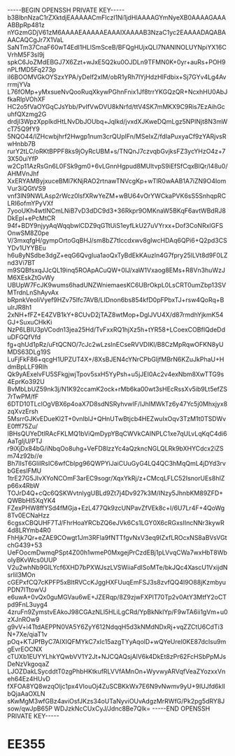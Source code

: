 -----BEGIN OPENSSH PRIVATE KEY-----
b3BlbnNzaC1rZXktdjEAAAAACmFlczI1Ni1jdHIAAAAGYmNyeXB0AAAAGAAAABBpRp481z
nYGzmGDjV61zM6AAAAEAAAAAEAAAIXAAAAB3NzaC1yc2EAAAADAQABAAACAQCgJr7X1VaL
SaNTm37CnaF60wT4EdI1HLlSmSceB/BFQgHUjxQLl7NANlNOLUYNpiYX16CVrhM5F3sI9j
spkC6JoZMdEBGJ7X6Zzt+wJxE5Q2ku0OJDLn9TFMN0K+0yr+auRs+POH9nPLfMD5Fq273p
iI6BOOMVGkOYSzxYPA/yDelf2xIM/obR1yRh7lYjHdzHlFdbix+Sj7GYv4Lg4AvrrmjYVa
L76fOMp+yMxsueNvQooRuqXkywPGhnFnix1Jf8trrYKGQzQR+NcxhHU0AbJfkaRlpVOhXF
HC2o5fVaOYGqCJsYbb/PvIfVwDVU8kNrfd/ttV4SK7mMKX9C9Ris7EzAihGcuhfQXzmg2G
drdjI3WpzXppIkdHtLNvDbJOUbq+JqIkd/jvxdXJKweDQmLgz5NPINjt8N3mWcT75Q9fY9
5NQO44/lZHcwbjhrf2Hwgp1num3crQUplFn/MSeIxZ/fdIaPuxyaCf9zYARjvsRwHnbb7B
rurY2tLC/oRKtBPPF8ks9jOyRcUBM+s/TNQnJ7czvqbGvjksFZ3ycYHzO4z+73X50uiYfP
w2Cp11AzRsGn6L0FSk9gm0+6vLGnnHgpud8MUltvpS9iEfSfCqxBlQr/l48u0/AHMVnJhf
XxERYAMByjxuceBMI7KNjRAO2rtnawTNVcgKp+wTlR0wAAB1A7iZN9O4IomVur3iQGtVS9
vnf3lN9NWLAsp2rWcz0lsfXRwYeZM+wBU64vOrYWCkaPVK6sS5SnhqpRCLRI6ofmYPyVXf
7yooUKh4wtINCmLNiB7vD3dDC9d3+36Rkpr9OMKnaW5BKqF6avtWBdRJ8DkEpI+ePcMtCR
94f+BDY9njyyAqWqqbwlCDZ9qGTtUiS1eyfLkU27uVYrxx+Dof3CoNRxlGFSOnwSM8Z0pe
V/3mxqfgH/gympOrtoGqBHJ/sm8bZ7tIccdxwv8gIwcHDAq6QPi6+Q2pd3CSYDv1UYYBEu
h6u8yNSdbe3dgZ+eqG6QvgIua1aoQxTyBdEkKAuzln4G7fpry25lLVt8d9F0LZnd3Vi7BT
m9SQBfsxqJJcQL19inq5ROApACuQW+0lJ/xaW1Vxaog8EMs+R8Vn3huWzJM6XEskZtGvWy
UBUpW7FcJK9wums6hadUNZWniemaesKC6UBrOkpL0LsCRT0umZbp13SVMTrdnLnShAyvAx
bRpnkVeoIiVyef9HZv75Ifc7AVB/LIDnon6bs854kfD0pFPbxTJ+rsw4QoRq+BulrJR8h1
2xNH+fFZ+E4ZVB1kY+8CUvD2jTAZ8wtMop+DglJVU4X/d87rmdhYjkmK54GJ+SuxuCHkKi
NzP6LBIU3pVCodn13jea25Hd/TvFxxRQ1hjXz5h+tYR58+LCoexCOBfIQdeDduDFGQfVfd
fg+qhUd1pRz/uFtQCNO/7cJc2wLzsInECseRVVDIKl/B8CzMpRqwOFKN8yUMDS63DLg19S
LuFjFkF86+qcgH1UPZUT4X+/8XsBJEN4cYNrCPbGljfMBrN6KZuJkPhaU+HdmBpLLF9RIh
Qk9yAExelvFU5SFkgjwjTpov5sxH5YyPsh+u5jJEI0Ac2v4exNbm8XwTTG9s4EprKo392U
BvMbLbUZ59nk3j/N1K92ccamK2ock+rMb6ka00wt3sHEcRssXv5ib9Lt5efZS7rTwPM/fF
6DTD10TLclOgVBX6p4oaX7D8sdNSRyhvwIF/IJhIMWkTz6y47Yc5j0Mhxjyx8zqXvzErsh
5MsrrGJKvEDueKl2T+0vnlblJ+QHnUTwBtjcb4HEZwuIxOqv3TzM1t0TSDWvE0fff75Zu/
IBHsQUYeDtlRAcFKLMQ1bViQmDypYBqCWVkCAINPLC1xe7qULvLqKqC4di6AaTgIjU/PTJ
r9iXjDx84bG/iNbqOo8uhg+VeFD8lzzYc4aQzkncNGLQLRk9bXHYCdcx2iZSm74z92b//e
Bh7lIsT6GliIRsIC6wfCblpg96QWPYiJaiCUuGyG4LQ4QC3hMqQmL4jDYd3rvbGEeslFMU
1trE27G5JIvXYoNCOmF3arEC9sogr/XqxYkRj/z+CMcqLFLC52IsnorUEs8hIZp66x4RbW
TOJrD4Q+cQc6QSKWvtnlygUBLd9Zt7j4Dv927k3M/INzy5JhnbKM89ZFD+QWBbHI5XqYK4
FZexPHW8ffYSd4fMGja+EzL477Qk9zcUNPavZfVEk8c+I/6U7Lr4F+4QoWg8Tv0ECNaHzz
6cgsxCBQUHF7TJ/FhrHoaYRCbZQ6eJVk6Cs1LGY0X6cRGxsIIncNNr3kywR4d8LRYmb4R0
FhHjk7Qr+eZAE9COwgt1Jm3RFla9fNTTfgvNxV3eq9IZxfLROcxNS8aBVsVGtchG439+53
UeFOocmDwmqPSpt4Z00h1wmeP0MxgejPrCzdEBj1pLVvqCWa7wxHbT8WboIyBKvWcs0UUP
V2u2whNb9GlLYcf6XHD7bPXWJszLVSWiiaFdISoMTe/bkJQc4XascU1VxijdNsrIiI3MOn
cGEPxfCQ7cKPFP5xBltRVCcKJggHXFUuqEmFSJ3s8zvfQQ4I9O88jKzmbyuPDN7ITtowVJ
e6uwA+0vQx0guMGVau6wE+JZERqp/8Z9zjwFXPlT70Tp2v0AtY3MtfY2oCTpd9FnL3uyg4
4zruFn9ZymstvEAkoJ98CGAzNLl5HLiLgCRd/YpBkNklYp/F9wTA6ii1gVm+u0zXJnROw9
g9vV+i4TtdAEPPN0VA5Y6ZyY612NdqqH5d3kNMdNDxRj+vqZZCtU6CdTi3N+7Xe/qiaT1v
pOq+KTJPfByC7AIXIQFMYkC7xIc15azgTYyAqolD+wQYeUreI0KE87dcIsu9mgEvrEOCNX
cTUXb1EUYYLhkYQwbVV1Y2Jt+NJCQAQsjAlV6k4DkEt8zPr62FcHSbPpMJsDeNzVkgoqaZ
LJOZDakLSycddtT0zgPhbHKtkufRLVVfAMnOn+WyvwyARVqfVeaZYozxxVneh64Ez4HUvD
fXFOA8YQ8wzqOljc1px4VIouOj4ZuSCBKkWx7E6N9vNwmv9yU+9lUJfd6klIbQjaAaOXLN
sKwMgM3wfGBz4aviOsfJKzs34oUTaNyviOUvAdgzMrRWfG/Pk2pg5dRY8Jsow/qwJpB65P
WDJzkNcCUxCyJ/Jdnc8Be7Qlk=
-----END OPENSSH PRIVATE KEY-----
# EE355
